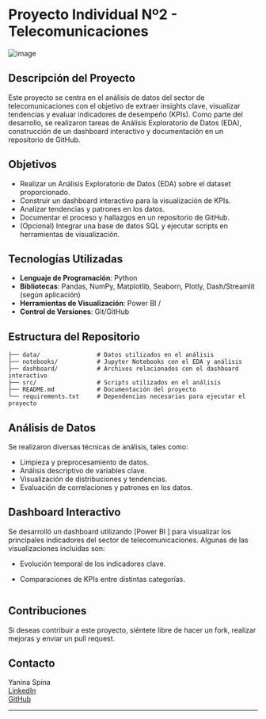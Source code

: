 # Proyecto Individual Nº2 - Telecomunicaciones
![image](https://github.com/user-attachments/assets/e018fdf8-3b05-4aba-9d7d-6456f423b1d0)

## Descripción del Proyecto
Este proyecto se centra en el análisis de datos del sector de telecomunicaciones con el objetivo de extraer insights clave, visualizar tendencias y evaluar indicadores de desempeño (KPIs). Como parte del desarrollo, se realizaron tareas de Análisis Exploratorio de Datos (EDA), construcción de un dashboard interactivo y documentación en un repositorio de GitHub.

## Objetivos
- Realizar un Análisis Exploratorio de Datos (EDA) sobre el dataset proporcionado.
- Construir un dashboard interactivo para la visualización de KPIs.
- Analizar tendencias y patrones en los datos.
- Documentar el proceso y hallazgos en un repositorio de GitHub.
- (Opcional) Integrar una base de datos SQL y ejecutar scripts en herramientas de visualización.

## Tecnologías Utilizadas
- **Lenguaje de Programación**: Python
- **Bibliotecas**: Pandas, NumPy, Matplotlib, Seaborn, Plotly, Dash/Streamlit (según aplicación)
- **Herramientas de Visualización**: Power BI / 
- **Control de Versiones**: Git/GitHub

## Estructura del Repositorio
```
├── data/                # Datos utilizados en el análisis
├── notebooks/           # Jupyter Notebooks con el EDA y análisis
├── dashboard/           # Archivos relacionados con el dashboard interactivo
├── src/                 # Scripts utilizados en el análisis
├── README.md            # Documentación del proyecto
└── requirements.txt     # Dependencias necesarias para ejecutar el proyecto
```

## Análisis de Datos
Se realizaron diversas técnicas de análisis, tales como:
- Limpieza y preprocesamiento de datos.
- Análisis descriptivo de variables clave.
- Visualización de distribuciones y tendencias.
- Evaluación de correlaciones y patrones en los datos.

## Dashboard Interactivo
Se desarrolló un dashboard utilizando [Power BI ] para visualizar los principales indicadores del sector de telecomunicaciones. Algunas de las visualizaciones incluidas son:
- Evolución temporal de los indicadores clave.
- Comparaciones de KPIs entre distintas categorías.


   ```

## Contribuciones
Si deseas contribuir a este proyecto, siéntete libre de hacer un fork, realizar mejoras y enviar un pull request.

## Contacto
Yanina Spina  
[LinkedIn](https://www.linkedin.com/in/yaninaspina)  
[GitHub](https://github.com/YaninaSpina)

---


